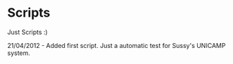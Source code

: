 Scripts
=======

Just Scripts :)

21/04/2012 - Added first script. Just a automatic test for Sussy's UNICAMP system.
